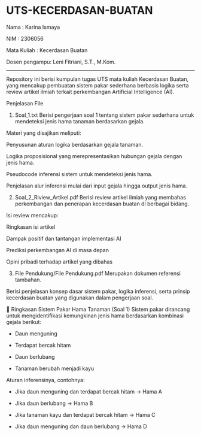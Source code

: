# UTS-KECERDASAN-BUATAN

Nama : Karina Ismaya

NIM : 2306056

Mata Kuliah : Kecerdasan Buatan

Dosen pengampu: Leni Fitriani, S.T., M.Kom.

________________________________________________________________________________________________________________________
Repository ini berisi kumpulan tugas UTS mata kuliah Kecerdasan Buatan, yang mencakup pembuatan sistem pakar sederhana berbasis logika serta review artikel ilmiah terkait perkembangan Artificial Intelligence (AI).

Penjelasan File

1. Soal_1.txt
Berisi pengerjaan soal 1 tentang sistem pakar sederhana untuk mendeteksi jenis hama tanaman berdasarkan gejala.

Materi yang disajikan meliputi:

Penyusunan aturan logika berdasarkan gejala tanaman.

Logika proposisional yang merepresentasikan hubungan gejala dengan jenis hama.

Pseudocode inferensi sistem untuk mendeteksi jenis hama.

Penjelasan alur inferensi mulai dari input gejala hingga output jenis hama.

2. Soal_2_Riview_Artikel.pdf
Berisi review artikel ilmiah yang membahas perkembangan dan penerapan kecerdasan buatan di berbagai bidang.

Isi review mencakup:

Ringkasan isi artikel

Dampak positif dan tantangan implementasi AI

Prediksi perkembangan AI di masa depan

Opini pribadi terhadap artikel yang dibahas

3. File Pendukung/File Pendukung.pdf
Merupakan dokumen referensi tambahan.

Berisi penjelasan konsep dasar sistem pakar, logika inferensi, serta prinsip kecerdasan buatan yang digunakan dalam pengerjaan soal.

🌾 Ringkasan Sistem Pakar Hama Tanaman (Soal 1)
Sistem pakar dirancang untuk mengidentifikasi kemungkinan jenis hama berdasarkan kombinasi gejala berikut:

- Daun menguning

- Terdapat bercak hitam

- Daun berlubang

- Tanaman berubah menjadi kayu

Aturan inferensinya, contohnya:

- Jika daun menguning dan terdapat bercak hitam → Hama A

- Jika daun berlubang → Hama B

- Jika tanaman kayu dan terdapat bercak hitam → Hama C

- Jika daun menguning dan daun berlubang → Hama D

